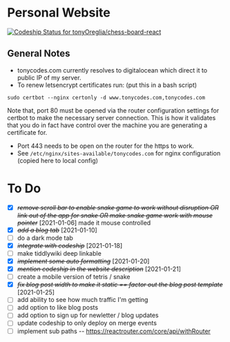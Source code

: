 # Personal Website

[![Codeship Status for tonyOreglia/chess-board-react](https://app.codeship.com/projects/21a97f80-4498-0137-e7e1-4a88ae496eec/status?branch=master)](https://app.codeship.com/projects/336970)

## General Notes

- tonycodes.com currently resolves to digitalocean which direct it to public IP of my server.
- To renew letsencrypt certificates run: (put this in a bash script)

```
sudo certbot --nginx certonly -d www.tonycodes.com,tonycodes.com
```

Note that, port 80 must be opened via the router configuration settings for certbot to make the necessary server connection. This is how it validates that you do in fact have control over the machine you are generating a certificate for.

- Port 443 needs to be open on the router for the https to work.
- See `/etc/nginx/sites-available/tonycodes.com` for nginx configuration (copied here to local config)

# To Do

- [x] ~~_remove scroll bar to enable snake game to work without disruption OR link out of the app for snake OR make snake game work with mouse pointer_~~ [2021-01-06] made it mouse controlled
- [x] ~~_add a blog tab_~~ [2021-01-10]
- [ ] do a dark mode tab
- [x] ~~_integrate with codeship_~~ [2021-01-18]
- [ ] make tiddlywiki deep linkable
- [x] ~~_implement some auto formatting_~~ [2021-01-20]
- [X] ~~*mention codeship in the website description*~~ [2021-01-21]
- [ ] create a mobile version of tetris / snake
- [X] ~~*fix blog post width to make it static == factor out the blog post template*~~ [2021-01-25]
- [ ] add ability to see how much traffic I'm getting
- [ ] add option to like blog posts
- [ ] add option to sign up for newletter / blog updates
- [ ] update codeship to only deploy on merge events
- [ ] implement sub paths -- https://reactrouter.com/core/api/withRouter
